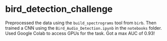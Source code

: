 # bird_detection_challenge

Preprocessed the data using the `build_spectrograms` tool from `birb`. Then trained a CNN using the `Bird_Audio_Detection.ipynb` in the `notebooks` folder. Used Google Colab to access GPUs for the task. Got a max AUC of 0.93! 
